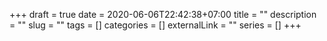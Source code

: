 +++ 
draft = true
date = 2020-06-06T22:42:38+07:00
title = ""
description = ""
slug = "" 
tags = []
categories = []
externalLink = ""
series = []
+++
